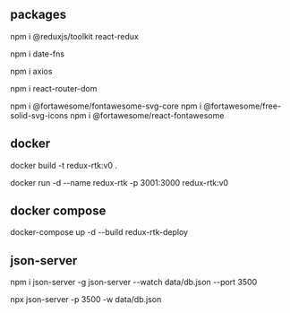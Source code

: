## packages

npm i @reduxjs/toolkit react-redux

npm i date-fns

npm i axios

npm i react-router-dom

npm i @fortawesome/fontawesome-svg-core
npm i @fortawesome/free-solid-svg-icons
npm i @fortawesome/react-fontawesome

## docker

docker build -t redux-rtk:v0 .

docker run -d --name redux-rtk -p 3001:3000 redux-rtk:v0

## docker compose

docker-compose up -d --build redux-rtk-deploy

## json-server

npm i json-server -g
json-server --watch data/db.json --port 3500

npx json-server -p 3500 -w data/db.json

